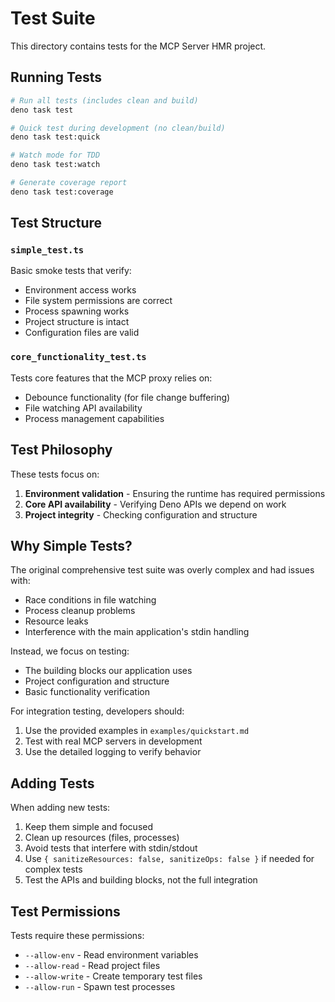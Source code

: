 # Test Suite

This directory contains tests for the MCP Server HMR project.

## Running Tests

```bash
# Run all tests (includes clean and build)
deno task test

# Quick test during development (no clean/build)
deno task test:quick

# Watch mode for TDD
deno task test:watch

# Generate coverage report
deno task test:coverage
```

## Test Structure

### `simple_test.ts`

Basic smoke tests that verify:

- Environment access works
- File system permissions are correct
- Process spawning works
- Project structure is intact
- Configuration files are valid

### `core_functionality_test.ts`

Tests core features that the MCP proxy relies on:

- Debounce functionality (for file change buffering)
- File watching API availability
- Process management capabilities

## Test Philosophy

These tests focus on:

1. **Environment validation** - Ensuring the runtime has required permissions
2. **Core API availability** - Verifying Deno APIs we depend on work
3. **Project integrity** - Checking configuration and structure

## Why Simple Tests?

The original comprehensive test suite was overly complex and had issues with:

- Race conditions in file watching
- Process cleanup problems
- Resource leaks
- Interference with the main application's stdin handling

Instead, we focus on testing:

- The building blocks our application uses
- Project configuration and structure
- Basic functionality verification

For integration testing, developers should:

1. Use the provided examples in `examples/quickstart.md`
2. Test with real MCP servers in development
3. Use the detailed logging to verify behavior

## Adding Tests

When adding new tests:

1. Keep them simple and focused
2. Clean up resources (files, processes)
3. Avoid tests that interfere with stdin/stdout
4. Use `{ sanitizeResources: false, sanitizeOps: false }` if needed for complex tests
5. Test the APIs and building blocks, not the full integration

## Test Permissions

Tests require these permissions:

- `--allow-env` - Read environment variables
- `--allow-read` - Read project files
- `--allow-write` - Create temporary test files
- `--allow-run` - Spawn test processes
